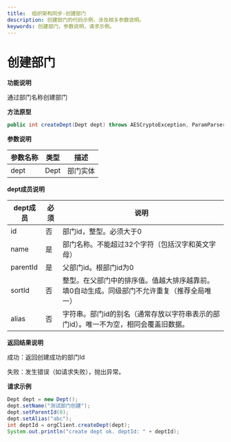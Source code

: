 ```yaml
---
title:  组织架构同步-创建部门
description: 创建部门的代码示例，涉及相关参数说明。
keywords: 创建部门，参数说明，请求示例。
---
```


# 创建部门

**功能说明**

通过部门名称创建部门

**方法原型**

```java
public int createDept(Dept dept) throws AESCryptoException, ParamParserException, HttpRequestException;
```

**参数说明**

| 参数名称 | 类型 | 描述     |
| -------- | ---- | -------- |
| dept     | Dept | 部门实体 |

**dept成员说明**

| dept成员 | 必须 | 说明                                                         |
| -------- | ---- | ------------------------------------------------------------ |
| id       | 否   | 部门id，整型。必须大于0                                      |
| name     | 是   | 部门名称。不能超过32个字符（包括汉字和英文字母）             |
| parentId | 是   | 父部门id。根部门id为0                                        |
| sortId   | 否   | 整型。在父部门中的排序值。值越大排序越靠前。填0自动生成。同级部门不允许重复（推荐全局唯一） |
| alias    | 否   | 字符串。部门id的别名（通常存放以字符串表示的部门id）。唯一不为空，相同会覆盖旧数据。 |

**返回结果说明**

成功：返回创建成功的部门Id

失败：发生错误（如请求失败），抛出异常。

**请求示例**

```java
Dept dept = new Dept();
dept.setName("测试部门创建");
dept.setParentId(0);
dept.setAlias("abc");
int deptId = orgClient.createDept(dept);
System.out.println("create dept ok. deptId: " + deptId);
```